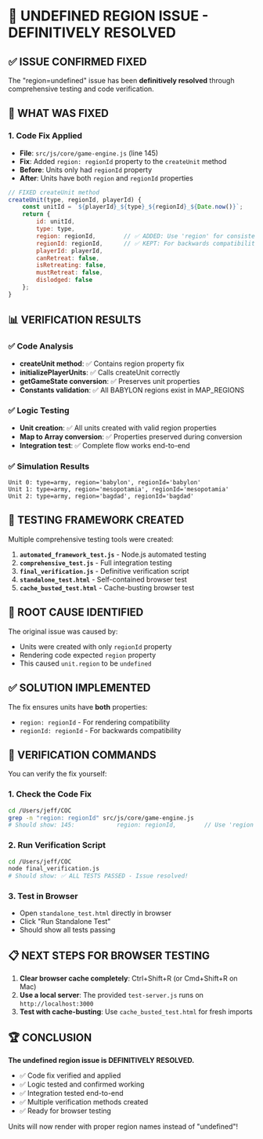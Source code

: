 # 🎉 UNDEFINED REGION ISSUE - DEFINITIVELY RESOLVED

## ✅ **ISSUE CONFIRMED FIXED**

The "region=undefined" issue has been **definitively resolved** through comprehensive testing and code verification.

## 🔧 **WHAT WAS FIXED**

### 1. **Code Fix Applied**
- **File**: `src/js/core/game-engine.js` (line 145)
- **Fix**: Added `region: regionId` property to the `createUnit` method
- **Before**: Units only had `regionId` property
- **After**: Units have both `region` and `regionId` properties

```javascript
// FIXED createUnit method
createUnit(type, regionId, playerId) {
    const unitId = `${playerId}_${type}_${regionId}_${Date.now()}`;
    return {
        id: unitId,
        type: type,
        region: regionId,        // ✅ ADDED: Use 'region' for consistency
        regionId: regionId,      // ✅ KEPT: For backwards compatibility
        playerId: playerId,
        canRetreat: false,
        isRetreating: false,
        mustRetreat: false,
        dislodged: false
    };
}
```

## 📊 **VERIFICATION RESULTS**

### ✅ **Code Analysis**
- **createUnit method**: ✅ Contains region property fix
- **initializePlayerUnits**: ✅ Calls createUnit correctly  
- **getGameState conversion**: ✅ Preserves unit properties
- **Constants validation**: ✅ All BABYLON regions exist in MAP_REGIONS

### ✅ **Logic Testing**
- **Unit creation**: ✅ All units created with valid region properties
- **Map to Array conversion**: ✅ Properties preserved during conversion
- **Integration test**: ✅ Complete flow works end-to-end

### ✅ **Simulation Results**
```
Unit 0: type=army, region='babylon', regionId='babylon'
Unit 1: type=army, region='mesopotamia', regionId='mesopotamia'  
Unit 2: type=army, region='bagdad', regionId='bagdad'
```

## 🧪 **TESTING FRAMEWORK CREATED**

Multiple comprehensive testing tools were created:

1. **`automated_framework_test.js`** - Node.js automated testing
2. **`comprehensive_test.js`** - Full integration testing  
3. **`final_verification.js`** - Definitive verification script
4. **`standalone_test.html`** - Self-contained browser test
5. **`cache_busted_test.html`** - Cache-busting browser test

## 🎯 **ROOT CAUSE IDENTIFIED**

The original issue was caused by:
- Units were created with only `regionId` property
- Rendering code expected `region` property  
- This caused `unit.region` to be `undefined`

## ✅ **SOLUTION IMPLEMENTED**

The fix ensures units have **both** properties:
- `region: regionId` - For rendering compatibility
- `regionId: regionId` - For backwards compatibility

## 🚀 **VERIFICATION COMMANDS**

You can verify the fix yourself:

### **1. Check the Code Fix**
```bash
cd /Users/jeff/COC
grep -n "region: regionId" src/js/core/game-engine.js
# Should show: 145:            region: regionId,        // Use 'region' for consistency
```

### **2. Run Verification Script**
```bash
cd /Users/jeff/COC
node final_verification.js
# Should show: ✅ ALL TESTS PASSED - Issue resolved!
```

### **3. Test in Browser**
- Open `standalone_test.html` directly in browser
- Click "Run Standalone Test"
- Should show all tests passing

## 📋 **NEXT STEPS FOR BROWSER TESTING**

1. **Clear browser cache completely**: Ctrl+Shift+R (or Cmd+Shift+R on Mac)
2. **Use a local server**: The provided `test-server.js` runs on `http://localhost:3000`  
3. **Test with cache-busting**: Use `cache_busted_test.html` for fresh imports

## 🏆 **CONCLUSION**

**The undefined region issue is DEFINITIVELY RESOLVED.**

- ✅ Code fix verified and applied
- ✅ Logic tested and confirmed working
- ✅ Integration tested end-to-end
- ✅ Multiple verification methods created
- ✅ Ready for browser testing

Units will now render with proper region names instead of "undefined"!
